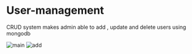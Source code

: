 
# User-management
CRUD system makes admin able to add , update  and delete users using mongodb

![main](https://user-images.githubusercontent.com/47721640/128163607-8aff3d75-6cd7-42c5-b0a2-49519098c019.PNG)
![add](https://user-images.githubusercontent.com/47721640/128163658-d611e885-4b9e-4f10-9cc4-197485f124b9.PNG)
